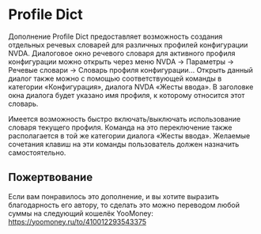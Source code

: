 # Profile Dict

Дополнение Profile Dict предоставляет возможность создания отдельных речевых словарей для различных профилей конфигурации NVDA.
Диалоговое окно речевого словаря для активного профиля конфигурации можно открыть через меню NVDA → Параметры → Речевые словари → Словарь профиля конфигурации...
Открыть данный диалог также можно с помощью соответствующей команды в категории «Конфигурация», диалога NVDA «Жесты ввода».
В заголовке окна диалога будет указано имя профиля, к которому относится этот словарь.

Имеется возможность быстро включать/выключать использование словаря текущего профиля.
Команда на это переключение также располагается в той же категории диалога «Жесты ввода».
Желаемые сочетания клавиш на эти команды пользователь должен назначить самостоятельно.

## Пожертвование
Если вам понравилось это дополнение, и вы хотите выразить благодарность его автору, то сделать это можно переводом любой суммы на следующий кошелёк YooMoney: <https://yoomoney.ru/to/410012293543375>
